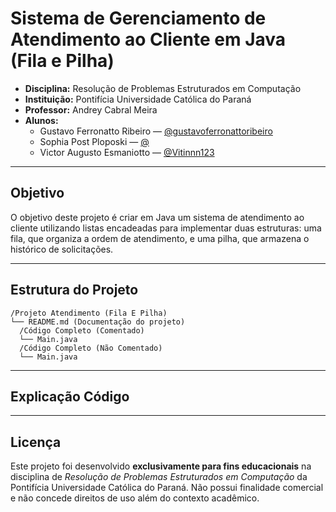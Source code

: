 # Sistema de Gerenciamento de Atendimento ao Cliente em Java (Fila e Pilha)
- **Disciplina:** Resolução de Problemas Estruturados em Computação
- **Instituição:** Pontifícia Universidade Católica do Paraná    
- **Professor:** Andrey Cabral Meira
- **Alunos:**  
  - Gustavo Ferronatto Ribeiro — [@gustavoferronattoribeiro](https://github.com/gustavoferronattoribeiro)
  - Sophia Post Ploposki — [@]()  
  - Victor Augusto Esmaniotto — [@Vitinnn123](https://github.com/Vitinnn123) 
---

## Objetivo
O objetivo deste projeto é criar em Java um sistema de atendimento ao cliente utilizando listas encadeadas para implementar duas estruturas: uma fila, que organiza a ordem de atendimento, e uma pilha, que armazena o histórico de solicitações.

---

## Estrutura do Projeto

```
/Projeto Atendimento (Fila E Pilha)
└── README.md (Documentação do projeto)
  /Código Completo (Comentado)
  └── Main.java
  /Código Completo (Não Comentado)
  └── Main.java
```

---
## Explicação Código

---

## Licença

Este projeto foi desenvolvido **exclusivamente para fins educacionais** na disciplina de *Resolução de Problemas Estruturados em Computação* da Pontifícia Universidade Católica do Paraná.
Não possui finalidade comercial e não concede direitos de uso além do contexto acadêmico.
